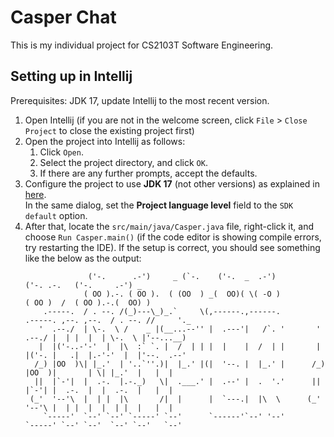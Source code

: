 # Casper Chat

This is my individual project for CS2103T Software Engineering.

## Setting up in Intellij

Prerequisites: JDK 17, update Intellij to the most recent version.

1. Open Intellij (if you are not in the welcome screen, click `File` > `Close Project` to close the existing project first)
1. Open the project into Intellij as follows:
   1. Click `Open`.
   1. Select the project directory, and click `OK`.
   1. If there are any further prompts, accept the defaults.
1. Configure the project to use **JDK 17** (not other versions) as explained in [here](https://www.jetbrains.com/help/idea/sdk.html#set-up-jdk).<br>
   In the same dialog, set the **Project language level** field to the `SDK default` option.
3. After that, locate the `src/main/java/Casper.java` file, right-click it, and choose `Run Casper.main()` (if the code editor is showing compile errors, try restarting the IDE). If the setup is correct, you should see something like the below as the output:
   ```
                 ('-.      .-')     _ (`-.    ('-.  _  .-')                   ('-. .-.   ('-.     .-') _    
                ( OO ).-. ( OO ).  ( (OO  ) _(  OO)( \( -O )                 ( OO )  /  ( OO ).-.(  OO) )   
       .-----.  / . --. /(_)---\_)_.`     \(,------.,------.         .-----. ,--. ,--.  / . --. //     '._  
      '  .--./  | \-.  \ /    _ |(__...--'' |  .---'|   /`. '       '  .--./ |  | |  |  | \-.  \ |'--...__)
      |  |('-..-'-'  |  |\  :` `. |  /  | | |  |    |  /  | |       |  |('-. |   .|  |.-'-'  |  |'--.  .--'
     /_) |OO  )\| |_.'  | '..`''.)|  |_.' |(|  '--. |  |_.' |      /_) |OO  )|       | \| |_.'  |   |  |    
     ||  |`-'|  |  .-.  |.-._)   \|  .___.' |  .--' |  .  '.'      ||  |`-'| |  .-.  |  |  .-.  |   |  |
    (_'  '--'\  |  | |  |\       /|  |      |  `---.|  |\  \      (_'  '--'\ |  | |  |  |  | |  |   |  |    
       `-----'  `--' `--' `-----' `--'      `------'`--' '--'        `-----' `--' `--'  `--' `--'   `--'
   ```
